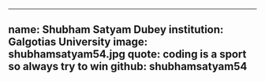 ---
name: Shubham Satyam Dubey
institution: Galgotias University
image: shubhamsatyam54.jpg 
quote: coding is a sport so always try to win
github: shubhamsatyam54
------
